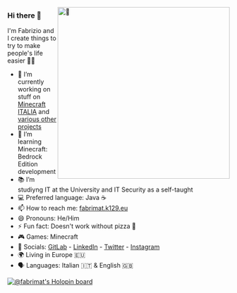 [<img align="right" width="390" alt="🦑" src="https://raw.githubusercontent.com/gist/Fabrimat/1af57a21bfb1993409d6e68c4dd81b6f/raw/c30db02fd3f60975c2ec98e84208df421be86f7d/github-metrics.svg">](#)
### Hi there 👋

I'm Fabrizio and I create things to try to make people's life easier 🏳️‍🌈

- 🔭 I’m currently working on stuff on [Minecraft ITALIA](https://www.minecraft-italia.it/) and [various other projects](https://fabrimat.k129.eu/work/)
- 🌱 I’m learning Minecraft: Bedrock Edition development
- 📚 I’m studiyng IT at the University and IT Security as a self-taught
- 💻 Preferred language: Java ☕
- 📫 How to reach me: [fabrimat.k129.eu](https://fabrimat.k129.eu)
- 😄 Pronouns: He/Him
- ⚡ Fun fact: Doesn't work without pizza 🍕
- 🎮 Games: Minecraft
- 👥 Socials: [GitLab](https://gitlab.com/Fabrimat) - [LinkedIn](https://www.linkedin.com/in/fabriziolarosa/)  - [Twitter](https://twitter.com/Farbymat) - [Instagram](https://www.instagram.com/farbymat/)
- 🌍 Living in Europe 🇪🇺
- 🗣 Languages: Italian 🇮🇹 & English 🇬🇧

[![@fabrimat's Holopin board](https://holopin.io/api/user/board?user=fabrimat)](https://holopin.io/@fabrimat)
